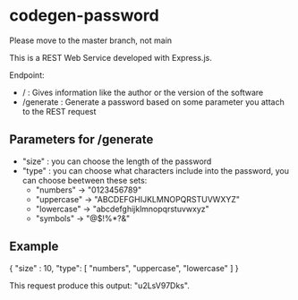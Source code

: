 # codegen-password
Please move to the master branch, not main

This is a REST Web Service developed with Express.js. 

Endpoint:
<ul>
  <li> / : Gives information like the author or the version of the software</li>
  <li> /generate : Generate a password based on some parameter you attach to the REST request</li>
</ul>

## Parameters for /generate

<ul>
  <li> "size" : you can choose the length of the password</li>
  <li> "type" : you can choose what characters include into the password, you can choose beetween these sets:
    <ul>
      <li>"numbers" -> "0123456789"</li>
      <li>"uppercase" -> "ABCDEFGHIJKLMNOPQRSTUVWXYZ"</li>
      <li>"lowercase" -> "abcdefghijklmnopqrstuvwxyz"</li>
      <li>"symbols" -> "@$!%*?&"</li>
    </ul>
  </li>
</ul>

## Example
{
	"size" : 10,
	"type": [
		"numbers",
		"uppercase",
    "lowercase"
	]
}

This request produce this output: "u2LsV97Dks".




